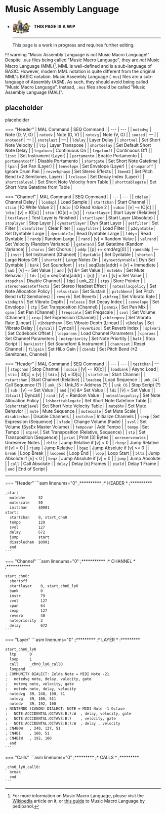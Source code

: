 # Music Assembly Language

<div class="grid cards" markdown>

-   <img style="width:58.5px; height:auto; vertical-align: middle;" src="../../assets/images/carpenters.png"> <b>&nbsp;&nbsp;THIS PAGE IS A WIP</b>
  
    ---

    This page is a work in progress and requires further editing.

</div>

!!! warning "Music Assembly Language is not Music Macro Language!"
    Despite `.mus` files being called "Music Macro Language", they are *not* Music Macro Language (MML)[^1]. MML is well-defined and is a sub-language of BASIC. However, modern MML notation is quite different from the original MML's BASIC notation. Music Assembly Language (`.mus`) files are a sub-language of Assembly (ASM). As such, they should avoid being called "Music Macro Language". Instead, `.mus` files should be called "Music Assembly Language (MAL)".

## placeholder
placeholder

=== "Header"
    | MAL Command | SEQ Command |
    | --- | --- |
    | `notedvg` | Note (D, V, G) |
    | `notedv` | Note (D, V) |
    | `notevg` | Note (V, G) |
    | `snoted` | — |
    | `snotedef` | — |
    | `snotelast` | — |
    | `ldelay` | Layer Delay |
    | `shortvel` | Set Short Note Velocity |
    | `ltp` | Layer Transpose |
    | `shortdelay` | Set Default Short Note Delay |
    | `legatoon` | Continuous On |
    | `legatooff` | Continuous Off |
    | `linst` | Set Instrument (Layer) |
    | `portamento` | Enable Portamento |
    | `portamentooff` | Disable Portamento |
    | `shortgate` | Set Short Note Gatetime |
    | `lpan` | Set Pan (Layer) |
    | `lenvelope` | Set Envelope (Layer) |
    | `drumpanoff` | Ignore Drum Pan |
    | `reverbphase` | Set Stereo Effects |
    | `lbend2` | Set Pitch Bend (±2 Semitones, Layer) |
    | `lrelease` | Set Decay Index (Layer) |
    | `shorttablevel` | Set Short Note Velocity from Table |
    | `shorttablegate` | Set Short Note Gatetime from Table |

=== "Channel"
    | MAL Command | SEQ Command |
    | --- | --- |
    | `cdelay` | Channel Delay |
    | `loadspl` | Load Sample |
    | `startchan` | Start Channel |
    | `stcio` | IO Write Value 2 |
    | `ldcio` | IO Read Value 2 |
    | `subio` | [v] -= IO[c] |
    | `ldio` | [v] = IO[c] |
    | `stio` | IO[c] = [v] |
    | `rstartlayer` | Start Layer (Relative) |
    | `testlayer` | Test Layer is Finished |
    | `startlayer` | Start Layer (Absolute) |
    | `stoplayer` | Stop Layer |
    | `dynstartlayer` | Dyn Start Layer |
    | `setfilter` | Set Filter |
    | `cleafilter` | Clear Filter |
    | `copyfilter` | Load Filter |
    | `p2dyntable` | Set Dyntable Large |
    | `dyntable2p` | Read Dyntable Large |
    | `lddyn` | Read Dyntable |
    | `randp` | Random Large |
    | `rand` | [v] = Random Value |
    | `velrand` | Set Velocity (Random Variance) |
    | `gaterand` | Set Gatetime (Random Variance) |
    | `chorus` | Set Chorus |
    | `addp` | [p] += cmdArg[0] |
    | `randaddp` | — |
    | `instr` | Set Instrument (Channel) |
    | `dyntable` | Set Dyntable |
    | `shorton` | Large Notes Off |
    | `shortoff` | Large Notes On |
    | `dynsetdyntable` | Dyn Set Dyntable |
    | `bank` | Set Soundfont |
    | `sts` | seqData[addr] = [v] + Immediate |
    | `sub` | [v] -= Set Value |
    | `and` | [v] &= Set Value |
    | `mutebhv` | Set Mute Behavior |
    | `lds` | [v] = seqData([addr] + [v]) |
    | `ldi` | [v] = Set Value |
    | `stopchan` | Disable Channel |
    | `ldpi` | unk_22 |
    | `stps` | Store Pointer |
    | `stereoheadseteffects` | Set Stereo Headset Effect |
    | `noteallocpolicy` | Set Note Allocation Policy |
    | `relsustain` | Set Sustain |
    | `pitchbend` | Set Pitch Bend (±12 Semitones) |
    | `reverb` | Set Reverb |
    | `vibfreq` | Set Vibrato Rate |
    | `vibdepth` | Set Vibrato Depth |
    | `release` | Set Decay Index |
    | `cenvelope` | Set Envelope |
    | `ctp` | Set Transposition (Channel) |
    | `panmix` | Set Pan Mix |
    | `cpan` | Set Pan (Channel) |
    | `freqscale` | Set Freqscale |
    | `cvol` | Set Volume (Channel) |
    | `cexp` | Set Expression (Channel) |
    | `vibfreqenv` | Set Vibrato Rate (Linear) |
    | `vibdepthenv` | Set Vibrato Depth (Linear) |
    | `vibdelay` | Set Vibrato Delay |
    | `dyncall` | Dyncall |
    | `reverbidx` | Set Reverb Index |
    | `splvari` | Set Codebook Offset |
    | `ldcparams` | Load Channel Parameters |
    | `cparams` | Set Channel Parameters |
    | `notepriority` | Set Note Priortity |
    | `halt` | Stop Script |
    | `bankinstr` | Set Soundfont & Instrument |
    | `chanreset` | Reset Channel |
    | `filgain` | Set HiLo Gain |
    | `cbend2` | Set Pitch Bend (±2 Semitones, Channel) |

=== "Header"
    | MAL Command | SEQ Command |
    | --- | --- |
    | `testchan` | — |
    | `stopchan` | Stop Channel |
    | `subio` | [v] -= IO[c] |
    | `loadbank` | Async Load |
    | `stio` | IO[c] = [v] |
    | `ldio` | [v] = IO[c] |
    | `startchan` | Start Channel |
    | `rstartchan` | Start Channel (Relative) |
    | `loadseq` | Load Sequence |
    | `unk_C4` | Call Sequence (?) |
    | `unk_C5` | Unk_16 = Address (?) |
    | `unk_C6` | Stop Script (?) |
    | `sub` | [v] -= Set Value |
    | `and` | [v] &= Set Value |
    | `ldi` | [v] = Set Value |
    | `tblcall` | Dyncall |
    | `rand` | [v] = Random Value |
    | `noteallocpolicy` | Set Note Allocation Policy |
    | `ldshorttablegate` | Set Short Note Gatetime Table |
    | `ldshorttablevel` | Set Short Note Velocity Table |
    | `mutebhv` | Set Mute Behavior |
    | `mute` | Mute Sequence |
    | `mutescale` | Set Mute Scale |
    | `disablechan` | Disable Channels |
    | `initchan` | Initialize Channels |
    | `sexp` | Set Expression (Sequence) |
    | `sfade` | Change Volume (Fade) |
    | `svol` | Set Volume (SysEx Master Volume) |
    | `tempovar` | Add Tempo |
    | `tempo` | Set Tempo |
    | `stprel` | Set Transposition (Relative, Sequence) |
    | `stp` | Set Transposition (Sequence) |
    | `print` | Print [3] Bytes |
    | `unreservenotes` | Unreserve Notes |
    | `rbltz` | Jump Relative if [v] < 0 |
    | `rbeqz` | Jump Relative if [v] = 0 |
    | `rjump` | Jump Relative |
    | `bgez` | Jump Absolute if [v] >= 0 |
    | `break` | Loop Break |
    | `loopend` | Loop End |
    | `loop` | Loop Start |
    | `bltz` | Jump Absolute if [v] < 0 |
    | `beqz` | Jump Absolute if [v] = 0 |
    | `jump` | Jump Absolute |
    | `call` | Call Absolute |
    | `delay` | Delay [n] Frames |
    | `yield` | Delay 1 Frame |
    | `end` | End of Script |

-----

=== "Header"
    ```asm linenums="0"
    ;**********
    ;* HEADER *
    ;**********

    _start
      mutebhv      32
      mutescale    50
      initchan     $0001
    start:
      startchan    0, start_chn0
      tempo        120
      svol         127
      delay        672
      jump         start
      disablechan  $0001
      end
    ```

=== "Channel"
    ```asm linenums="0"
    ;***********
    ;* CHANNEL *
    ;***********

    start_chn0:
      shortoff
      startlayer    0, start_chn0_ly0
      bank          0
      instr         79
      cvol          127
      cpan          64
      cexp          127
      reverb        40
      notepriority  3
      delay         672
    ```

=== "Layer"
    ```asm linenums="0"
    ;*********
    ;* LAYER *
    :*********

    start_chn0_ly0
      ltp      0
      loop     1
      call     _chn0_ly0_call0
      loopend
    ; COMMUNITY DIALECT: Zelda Note = MIDI Note -21
    ;   notedvg note, delay, valocity, gate
    ;   notevg note, velocity, gate
    ;   notedv note, delay, velocity
      notedvg  39, 240, 100, 51
      notevg   39, 100, 511
      notedv   39, 192, 100
    ; NINTENDO (CANON) DIALECT: NOTE = MIDI Note -1 Octave
    ;   NOTE:ACCIDENTAL:OCTAVE:B:?:W  , delay, velocity, gate
    ;   NOTE:ACCIDENTAL:OCTAVE:B:?    , velocity, gate
    ;   NOTE:ACCIDENTAL:OCTAVE:B:?:W  , delay , velocity
    ; CN4B0W   , 240, 127, 51
    ; CN4B1    , 100, 51
    ; CN4B1W   , 192, 100
      end
    ```

=== "Calls"
    ```asm linenums="0"
    ;*********
    ;* CALLS *
    ;*********

    _chn0_ly0_call0:
      break
      end
    ```

[^1]: For more information on Music Macro Language, please visit the [Wikipedia](https://en.wikipedia.org/wiki/Music_Macro_Language) article on it, or [this guide](https://mml-guide.readthedocs.io/) to Music Macro Language by pedipanol.